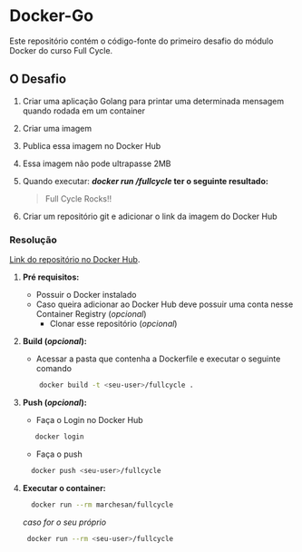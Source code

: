 # Docker-Go

Este repositório contém o código-fonte do primeiro desafio do módulo Docker do curso Full Cycle.

## O Desafio

1. Criar uma aplicação Golang para printar uma determinada mensagem quando rodada em um container
1. Criar uma imagem
1. Publica essa imagem no Docker Hub
1. Essa imagem não pode ultrapasse 2MB
1. Quando executar: **_docker run <seu-user>/fullcycle_ ter o seguinte resultado:**

   >Full Cycle Rocks!!
1. Criar um repositório git e adicionar o link da imagem do Docker Hub

### Resolução

[Link do repositório no Docker Hub]([https://pages.github.com/](https://hub.docker.com/repository/docker/marchesan/fullcycle/general)).

1. **Pré requisitos:**
   - Possuir o Docker instalado
   - Caso queira adicionar ao Docker Hub deve possuir uma conta nesse Container Registry (_opcional_)
     - Clonar esse repositório (_opcional_)
  
2. **Build (_opcional_):**

   - Acessar a pasta que contenha a Dockerfile e executar o seguinte comando

    ```bash
        docker build -t <seu-user>/fullcycle .
    ```

3. **Push (_opcional_):**

    - Faça o Login no Docker Hub

   ```bash
      docker login
    ```
   
   - Faça o push
  
   ```bash
     docker push <seu-user>/fullcycle
   ```

4. **Executar o container:**

   ```bash
     docker run --rm marchesan/fullcycle
   ```

   _caso for o seu próprio_
   
    ```bash
     docker run --rm <seu-user>/fullcycle
    ```


